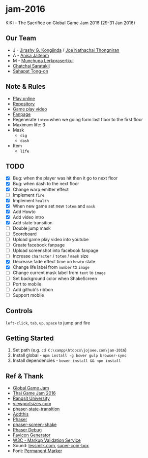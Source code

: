 # jam-2016
KiKi - The Sacrifice on Global Game Jam 2016 (29-31 Jan 2016)

## Our Team
+ J - [Jirashy G. Kongjinda](https://www.facebook.com/LAWGGEVOL) / [Joe Nathachai Thongniran](https://www.facebook.com/joenathachai.thongniran)
+ A - [Anisa Jaiteam](https://www.facebook.com/anisa.jaiteam)
+ M - [Munchupa Lerkprasertkul](https://www.facebook.com/yuyu.lovemom)
+ [Chatchai Saratakij](https://www.facebook.com/chatchai.saratakij)
+ [Sahapat Tong-on](https://www.facebook.com/sahapat.tongon)

## Note & Rules
- [Play online](http://jojoee.github.io/jam-2016/)
- [Repository](https://github.com/jojoee/jam-2016)
- [Game play video](https://www.youtube.com/watch?v=wUZONN4H3DI)
- [Fanpage](https://www.facebook.com/KiKi-The-Sacrifice-469973519870300/)
- Regenerate `totem` when we going form last floor to the first floor
- Maximum life: 3
- Mask
  - `dig`
  - `dash`
- Item
  - `life`

## TODO
- [x] Bug: when the player was hit then it go to next floor
- [x] Bug: when dash to the next floor
- [x] Change warp emitter effect
- [ ] Implement `fire`
- [x] Implement `health`
- [x] When new game set new `totem` and `mask`
- [x] Add Howto
- [x] Add video intro
- [x] Add state transition
- [ ] Double jump mask
- [ ] Scoreboard
- [ ] Upload game play video into youtube
- [ ] Create facebook fanpage
- [ ] Upload screenshot into facebook fanpage
- [ ] Increase `character` / `totem` / `mask` size
- [x] Decrease fade effect time on `howto` state
- [x] Change life label from `number` to `image`
- [ ] Change current mask label from `text` to `image`
- [ ] Set background color when ShakeScreen
- [ ] Port to mobile
- [ ] Add github's ribbon
- [ ] Support mobile

## Controls

`left-click`, `tab`, `up`, `space` to jump and fire

## Getting Started
1. Set path (e.g. `cd C:\xampp\htdocs\jojoee.com\jam-2016`)
2. Install global - `npm install -g bower gulp browser-sync`
3. Install dependencies - `bower install && npm install`

## Ref & Thank
- [Global Game Jam](http://globalgamejam.org/)
- [Thai Game Jam 2016](http://www.itemonline.net/ggj2016/)
- [Rangsit University](http://globalgamejam.org/2015/jam-sites/rangsit-university)
- [viewportsizes.com](http://viewportsizes.com/)
- [phaser-state-transition](https://github.com/aaccurso/phaser-state-transition-plugin)
- [Addthis](https://www.addthis.com/)
- [Phaser](http://phaser.io/)
- [phaser-screen-shake](https://github.com/dmaslov/phaser-screen-shake)
- [Phaser Debug](https://github.com/englercj/phaser-debug)
- [Favicon Generator](http://realfavicongenerator.net/)
- [W3C - Markup Validation Service](https://validator.w3.org/)
- Sound: [lessmilk.com](http://www.lessmilk.com/), [super-coin-box](https://github.com/dmaslov/super-coin-box)
- Font: [Permanent Marker](https://www.google.com/fonts/specimen/Permanent+Marker)
